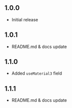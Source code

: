 ## 1.0.0

* Initial release

## 1.0.1

* README.md & docs update

## 1.1.0

* Added `useMaterial3` field

## 1.1.1

* README.md & docs update
